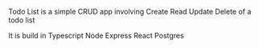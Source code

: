 Todo List is a simple CRUD app involving
Create 
Read
Update
Delete
of a todo list

It is build in 
Typescript
Node
Express
React
Postgres
